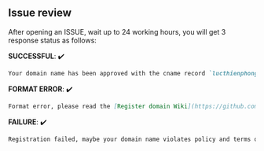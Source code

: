 ## Issue review

After opening an ISSUE, wait up to 24 working hours, you will get 3 response status as follows:

**SUCCESSFUL**: :heavy_check_mark:

```markdown
Your domain name has been approved with the cname record `lucthienphong1120.github.io` -> `ltp.crfnetwork.cyou`.
```

**FORMAT ERROR**: :heavy_check_mark:

```markdown
Format error, please read the [Register domain Wiki](https://github.com/codingreshapefuture/Community/wiki/Register-Domain) carefully and request again!
```

**FAILURE**: :heavy_check_mark:

```markdown
Registration failed, maybe your domain name violates policy and terms of use, please read the [Register domain Wiki](https://github.com/codingreshapefuture/Community/wiki/Register-Domain) carefully!
```
